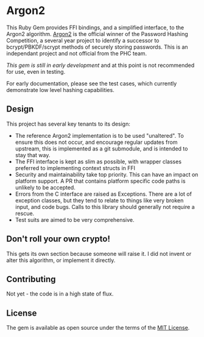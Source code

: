 # Argon2

This Ruby Gem provides FFI bindings, and a simplified interface, to the Argon2 algorithm. [Argon2](https://github.com/P-H-C/phc-winner-argon2) is the official winner of the Password Hashing Competition, a several year project to identify a successor to bcrypt/PBKDF/scrypt methods of securely storing passwords. This is an independant project and not official from the PHC team.

*This gem is still in early development* and at this point is not recommended for use, even in testing.

For early documentation, please see the test cases, which currently demonstrate low level hashing capabilities.

## Design

This project has several key tenants to its design:

* The reference Argon2 implementation is to be used "unaltered". To ensure this does not occur, and encourage regular updates from upstream, this is implemented as a git submodule, and is intended to stay that way.
* The FFI interface is kept as slim as possible, with wrapper classes preferred to implementing context structs in FFI
* Security and maintainability take top priority. This can have an impact on platform support. A PR that contains platform specific code paths is unlikely to be accepted.
* Errors from the C interface are raised as Exceptions. There are a lot of exception classes, but they tend to relate to things like very broken input, and code bugs. Calls to this library should generally not require a rescue.
* Test suits are aimed to be very comprehensive.

## Don't roll your own crypto!

This gets its own section because someone will raise it. I did not invent or alter this algorithm, or implement it directly.

## Contributing

Not yet - the code is in a high state of flux.

## License

The gem is available as open source under the terms of the [MIT License](http://opensource.org/licenses/MIT).

